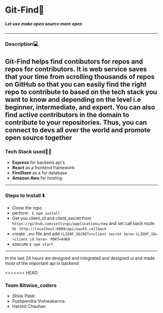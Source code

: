 # Git-Find🔎
##### Let use make open source more open
---
### Description💻
Git-Find helps find contibutors for repos and repos for contributors. 
It is web service saves that your time from scrolling thousands of repos on GitHub so that you can easily find the right repo to contribute to based on the tech stack you want to know and depending on the level i.e beginner, intermediate, and expert. You can also find active contributors in the domain to contribute to your repositories. Thus, you can connect to devs all over the world and promote open source together
---
### Tech Stack used👨‍💻
- **Express** for backend api's
- **React** as a frontend framework
- **FireStore** as a for database
- **Amazon Aws** for hosting
---
### Steps to Install ⬇️
- Clone the repo
- perform ``` $ npm install```
- Get you client_id and client_secret from 
``` https://github.com/settings/applications/new ```
and set call back route to 
``` http://localhost:6969/api/oauth_callback```
- create ``` .env ``` file and add 
``` CLIENT_SECRET=<client secret here> ```
```CLIENT_ID=<client id here> ```
```PORT=6969 ```
- execute ``` $ npm start ```
---
In the last 24 hours we designed and integrated and designed ui 
and made most of the important api in backend 

<<<<<<< HEAD
### Team Bitwise_coders 
- Shlok Patel
- Pushpendra Vishwakarma
- Harshit Chauhan